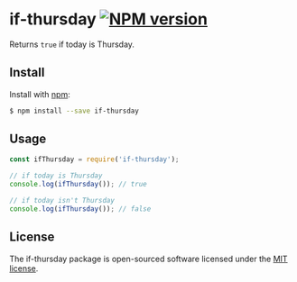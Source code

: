 # if-thursday [![NPM version](https://img.shields.io/npm/v/if-thursday.svg?style=flat)](https://www.npmjs.com/package/if-thursday)
Returns `true` if today is Thursday.

## Install

Install with [npm](https://www.npmjs.com/):

```sh
$ npm install --save if-thursday
```

## Usage

```js
const ifThursday = require('if-thursday');

// if today is Thursday
console.log(ifThursday()); // true

// if today isn't Thursday
console.log(ifThursday()); // false
```

## License

The if-thursday package is open-sourced software licensed under the [MIT license](https://opensource.org/licenses/MIT).

